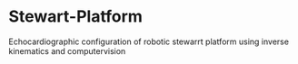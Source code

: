 # Stewart-Platform
Echocardiographic configuration of robotic stewarrt platform using inverse kinematics and computervision
